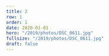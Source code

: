 ```yaml
---
title: 2
row: 1
order: 1
date: 2020-01-01
hero: "/2019/photos/DSC_0611.jpg"
fullsize: "/2019/photos/DSC_0611.jpg"
draft: false
---
```

